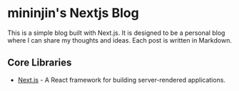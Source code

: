 # mininjin's Nextjs Blog

This is a simple blog built with Next.js. It is designed to be a personal blog where I can share my thoughts and ideas. Each post is written in Markdown.

## Core Libraries

- [Next.js](https://nextjs.org/) - A React framework for building server-rendered applications.
